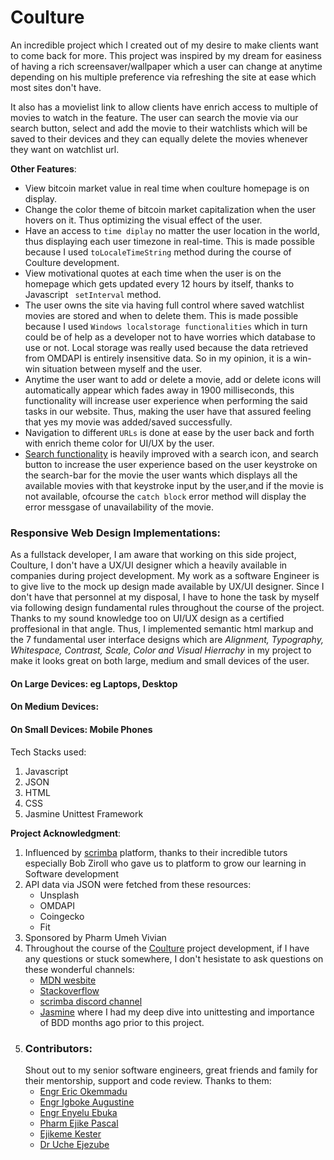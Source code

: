 # Coulture

An incredible project which I created out of my desire to make clients want 
to come back for more. This project was inspired by my dream for easiness of
having a rich screensaver/wallpaper which a user can change at anytime
depending on his multiple preference via refreshing the site at ease 
which most sites don't have.

It also has a movielist link to allow clients have enrich access to multiple
of movies to watch in the feature. The user can search the movie via our 
search button, select and add the movie to their watchlists which will
 be saved to their devices and they can equally delete the movies whenever
they want on watchlist url.


__Other Features__:
- View bitcoin market value in real time when coulture homepage is on display.
- Change the color theme of bitcoin market capitalization when the user 
    hovers on it. Thus optimizing the visual effect of the user.
- Have an access to `time diplay` no matter the user location in the world,
 thus displaying each user timezone in real-time. This is made possible because
  I used `toLocaleTimeString` method during the course of Coulture development.
- View motivational quotes at each time when the user is on the homepage which 
gets updated every 12 hours by itself, thanks to Javascript ` setInterval` method.
- The user owns the site via having full control where saved  watchlist movies
 are stored and when to delete them. This is made possible because I used 
 `Windows localstorage functionalities` which in turn could be of help as a 
 developer not to have worries which database to use or not. Local storage was
  really used because the data retrieved from OMDAPI is entirely insensitive data. 
So in my opinion, it is a win-win situation between myself and the user.
- Anytime the user want to add or delete a movie, add or delete icons will 
automatically appear which fades away in 1900 milliseconds, this functionality 
will increase user experience when performing the said tasks in our website.
Thus, making the user have that assured feeling that yes my movie was
 added/saved successfully.
- Navigation to different `URLs` is done at ease by the user back and
 forth with enrich theme color for UI/UX by the user.
- [Search functionality](./md-images/customized-search-icon.png) is heavily 
improved with a search icon, and search button to increase the user 
experience based on the user keystroke on the search-bar for the movie the user 
wants which displays all the available movies with that keystroke input by the
 user,and if the movie is not available, ofcourse the `catch block` error 
 method will display the error messgase of unavailability of the movie.

### __Responsive Web Design Implementations:__
 As a fullstack developer, I am aware that working on this side project, 
 Coulture, I don't have a UX/UI designer which a heavily available in companies
 during project development. My work as a software Engineer is to give live to
 the mock up design made available by UX/UI designer. Since I don't have that 
 personnel at my disposal, I have to hone the task by myself via following
 design fundamental rules throughout the course of the project. Thanks
 to my sound knowledge too on UI/UX design as a certified proffesional 
 in that angle. 
 Thus, I implemented semantic html markup and the 7 fundamental user interface designs which are
  *Alignment, Typography, Whitespace, Contrast, Scale, Color and Visual Hierrachy* 
in my project to make it looks great on both large, medium and small devices of
the user.


#### On Large Devices: eg Laptops, Desktop


#### On Medium Devices: 


#### On Small Devices: Mobile Phones







Tech Stacks used:
1. Javascript
2. JSON
3. HTML
4. CSS
5. Jasmine Unittest Framework

__Project Acknowledgment__:
1. Influenced by [scrimba](scrimba.com) platform, thanks to their incredible tutors especially Bob Ziroll who gave us to platform to grow our learning in Software development
2. API data via JSON were fetched from these resources:
    - Unsplash 
    -  OMDAPI
    -  Coingecko
    - Fit
3. Sponsored by Pharm Umeh Vivian
4. Throughout the course of the [Coulture](https://splendid-cactus-b50379.netlify.app/movielist.html) project development, if I have any questions or stuck somewhere, I don't hesistate to ask questions on these wonderful channels:
    - [MDN wesbite](https://developer.mozilla.org/ 'mozilla')
    - [Stackoverflow](https://stackoverflow.com 'stackoverflow website')
    - [scrimba discord channel](https://discord.com/channels/684009642984341525/919150760204329020)
    - [Jasmine](https://jasmine.github.io/tutorials/your_first_suite 'Jasmine tutorial site') where I had my deep dive into unittesting and importance of BDD months ago prior to this project.
5. ### Contributors:
    Shout out to my senior software engineers, great friends and family for their mentorship, support and code review. Thanks to them: <br>
     - [Engr Eric Okemmadu](https://www.linkedin.com/in/engreric000 'Founder at Mentortribes, CTO at Vitas Inc')
     - [Engr Igboke Augustine](https://www.linkedin.com/in/augustine-igboke 'Software Engineer   @ Flutterwave')
     - [Engr Enyelu Ebuka](https://www.linkedin.com/in/chukwuebuka-enyelu-948a31b9 'software Engineer @ Axxess')
     - [Pharm Ejike Pascal](https://www.linkedin.com/in/pascal-ejike-090885200) 
     - [Ejikeme Kester](https://twitter.com/Kester89Autos?t=gaAFAMzIcwBR5B2A5ToCUQ&s=35")
     - [Dr Uche Ejezube](https://www.facebook.com/profile.php?id=100008718735954&mibextid=2JQ9oc)

